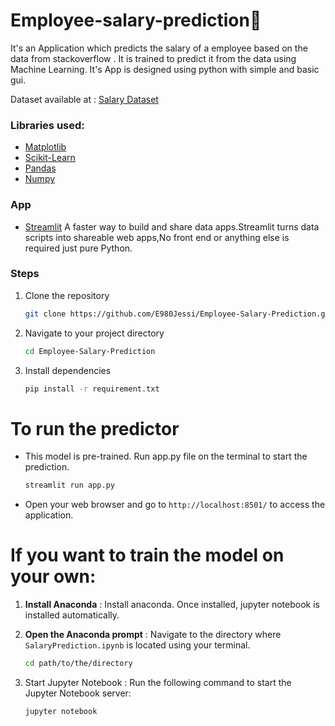 # Employee-salary-prediction💸
It's an Application which predicts the salary of a employee based on the data from stackoverflow . It is trained to predict it from the data using Machine Learning. It's App is designed using python with simple and basic gui.

Dataset available at :
[Salary Dataset](https://insights.stackoverflow.com/survey)

### Libraries used:
- [Matplotlib](https://matplotlib.org/)
- [Scikit-Learn](https://scikit-learn.org/stable/)
- [Pandas](https://pandas.pydata.org/)
- [Numpy](https://numpy.org/)


###  App
- [Streamlit](https://streamlit.io/) A faster way to build and share data apps.Streamlit turns data scripts into shareable web apps,No front end or anything else is required just pure Python.


### Steps
1. Clone the repository
    ```bash
    git clone https://github.com/E980Jessi/Employee-Salary-Prediction.git
    ```
2. Navigate to your project directory
    ```bash
    cd Employee-Salary-Prediction
    ```
3. Install dependencies
    ```bash
    pip install -r requirement.txt
    ```
# To run the predictor
* This model is pre-trained. Run app.py file on the terminal to start the prediction.

    ```bash
    streamlit run app.py
    ```
* Open your web browser and go to  `http://localhost:8501/` to access the application.

# If you want to train the model on your own:

1. **Install Anaconda** : Install anaconda. Once installed, jupyter notebook is installed automatically.

2. **Open the Anaconda prompt** : Navigate to the directory where `SalaryPrediction.ipynb` is located using your terminal.
    ```bash
    cd path/to/the/directory
    ```

3. Start Jupyter Notebook : Run the following command to start the Jupyter Notebook server:
    ```bash
    jupyter notebook
    ```